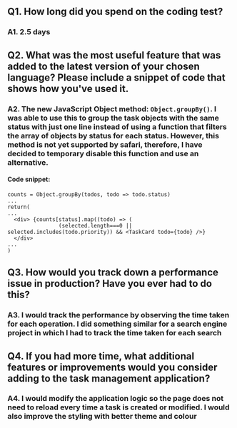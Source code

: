 ## Q1. How long did you spend on the coding test?
### A1. 2.5 days
## Q2. What was the most useful feature that was added to the latest version of your chosen language? Please include a snippet of code that shows how you've used it.
### A2. The new JavaScript Object method: `Object.groupBy()`. I was able to use this to group the task objects with the same status with just one line instead of using a function that filters the array of objects by status for each status. However, this method is not yet supported by safari, therefore, I have decided to temporary disable this function and use an alternative.
#### Code snippet:
````
counts = Object.groupBy(todos, todo => todo.status)
...
return(
...
  <div> {counts[status].map((todo) => (
                (selected.length===0 || selected.includes(todo.priority)) && <TaskCard todo={todo} />}
  </div>
...
)
````
## Q3. How would you track down a performance issue in production? Have you ever had to do this?
### A3. I would track the performance by observing the time taken for each operation. I did something similar for a search engine project in which I had to track the time taken for each search
## Q4. If you had more time, what additional features or improvements would you consider adding to the task management application?
### A4. I would modify the application logic so the page does not need to reload every time a task is created or modified. I would also improve the styling with better theme and colour 

